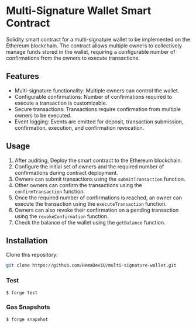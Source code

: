 # Multi-Signature Wallet Smart Contract

Solidity smart contract for a multi-signature wallet to be implemented on the Ethereum blockchain. The contract allows multiple owners to collectively manage funds stored in the wallet, requiring a configurable number of confirmations from the owners to execute transactions.

## Features

- Multi-signature functionality: Multiple owners can control the wallet.
- Configurable confirmations: Number of confirmations required to execute a transaction is customizable.
- Secure transactions: Transactions require confirmation from multiple owners to be executed.
- Event logging: Events are emitted for deposit, transaction submission, confirmation, execution, and confirmation revocation.

## Usage

1. After auditing, Deploy the smart contract to the Ethereum blockchain.
2. Configure the initial set of owners and the required number of confirmations during contract deployment.
3. Owners can submit transactions using the `submitTransaction` function.
4. Other owners can confirm the transactions using the `confirmTransaction` function.
5. Once the required number of confirmations is reached, an owner can execute the transaction using the `executeTransaction` function.
6. Owners can also revoke their confirmation on a pending transaction using the `revokeConfirmation` function.
7. Check the balance of the wallet using the `getBalance` function.

## Installation

Clone this repository:

```bash
git clone https://github.com/HemaDeviU/multi-signature-wallet.git
```

### Test

```shell
$ forge test
```

### Gas Snapshots

```shell
$ forge snapshot
```
